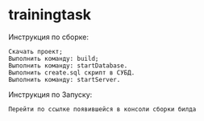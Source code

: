 # trainingtask

Инструкция по сборке:

    Скачать проект;
    Выполнить команду: build;
    Выполнить команду: startDatabase.
    Выполнить create.sql скрипт в СУБД.
    Выполнить команду: startServer.
Инструкция по Запуску:
    
    Перейти по ссылке появившейся в консоли сборки билда
